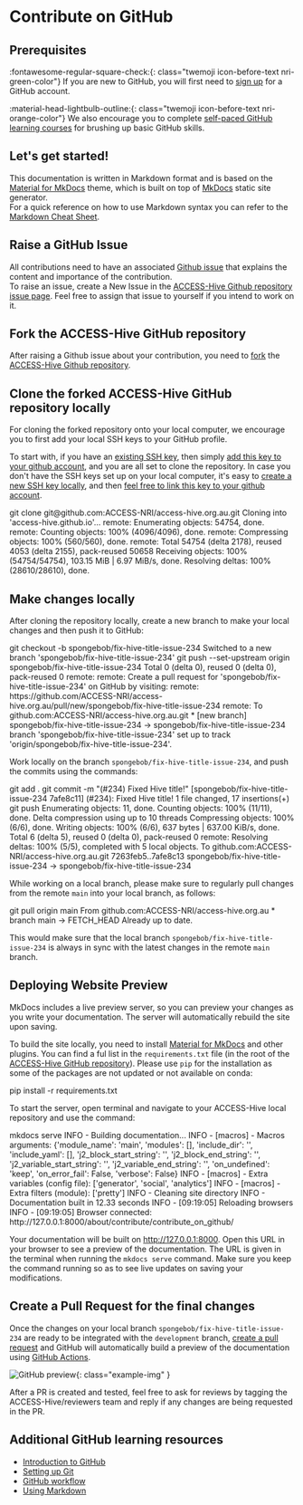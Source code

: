 # Contribute on GitHub

## Prerequisites
:fontawesome-regular-square-check:{: class="twemoji icon-before-text nri-green-color"} If you are new to GitHub, you will first need to [sign up](https://github.com) for a GitHub account.

:material-head-lightbulb-outline:{: class="twemoji icon-before-text nri-orange-color"} We also encourage you to complete [self-paced GitHub learning courses](#additional-github-learning-resources) for brushing up basic GitHub skills. 

## Let's get started!

This documentation is written in Markdown format and is based on the [Material for MkDocs](https://squidfunk.github.io/mkdocs-material/)</a> theme, which is built on top of [MkDocs](https://www.mkdocs.org) static site generator.<br>
For a quick reference on how to use Markdown syntax you can refer to the [Markdown Cheat Sheet](https://www.markdownguide.org/cheat-sheet/).

## Raise a GitHub Issue

All contributions need to have an associated [Github issue](https://docs.github.com/en/issues/tracking-your-work-with-issues/)</a> that explains the content and importance of the contribution.<br>
To raise an issue, create a New Issue in the [ACCESS-Hive Github repository issue page](https://github.com/ACCESS-NRI/access-hive.org.au/issues). Feel free to assign that issue to yourself if you intend to work on it.

## Fork the ACCESS-Hive GitHub repository

After raising a Github issue about your contribution, you need to [fork](https://docs.github.com/en/get-started/quickstart/fork-a-repo?platform=mac&tool=webui) the [ACCESS-Hive Github repository](https://github.com/ACCESS-NRI/access-hive.org.au).

## Clone the forked ACCESS-Hive GitHub repository locally
For cloning the forked repository onto your local computer, we encourage you to first add your local SSH keys to your GitHub profile. 

To start with, if you have an [existing SSH key](https://docs.github.com/en/authentication/connecting-to-github-with-ssh/checking-for-existing-ssh-keys), then simply [add this key to your github account](https://docs.github.com/en/authentication/connecting-to-github-with-ssh/adding-a-new-ssh-key-to-your-github-account), and you are all set to clone the repository. In case you don't have the SSH keys set up on your local computer, it's easy to [create a new SSH key locally](https://docs.github.com/en/authentication/connecting-to-github-with-ssh/generating-a-new-ssh-key-and-adding-it-to-the-ssh-agent), and then [feel free to link this key to your github account](https://docs.github.com/en/authentication/connecting-to-github-with-ssh/adding-a-new-ssh-key-to-your-github-account).

<terminal-window>
    <terminal-line data="input">git clone git@github.com:ACCESS-NRI/access-hive.org.au.git</terminal-line>
    <terminal-line></terminal-line>
    <terminal-line>Cloning into 'access-hive.github.io'...</terminal-line>
    <terminal-line>remote: Enumerating objects: 54754, done.</terminal-line>
    <terminal-line>remote: Counting objects: 100% (4096/4096), done.</terminal-line>
    <terminal-line>remote: Compressing objects: 100% (560/560), done.</terminal-line>
    <terminal-line>remote: Total 54754 (delta 2178), reused 4053 (delta 2155), pack-reused 50658</terminal-line>
    <terminal-line>Receiving objects: 100% (54754/54754), 103.15 MiB | 6.97 MiB/s, done.</terminal-line>
    <terminal-line>Resolving deltas: 100% (28610/28610), done.</terminal-line>
</terminal-window>

## Make changes locally
After cloning the repository locally, create a new branch to make your local changes and then push it to GitHub: 

<terminal-window>
    <terminal-line data="input">git checkout -b spongebob/fix-hive-title-issue-234</terminal-line>
    <terminal-line>Switched to a new branch 'spongebob/fix-hive-title-issue-234'</terminal-line>
</terminal-window>

<terminal-window>
    <terminal-line data="input">git push --set-upstream origin spongebob/fix-hive-title-issue-234</terminal-line>
    <terminal-line>Total 0 (delta 0), reused 0 (delta 0), pack-reused 0</terminal-line>
    <terminal-line>remote: </terminal-line>
    <terminal-line>remote: Create a pull request for 'spongebob/fix-hive-title-issue-234' on GitHub by visiting:</terminal-line>
    <terminal-line>remote: https://github.com/ACCESS-NRI/access-hive.org.au/pull/new/spongebob/fix-hive-title-issue-234</terminal-line>
    <terminal-line>remote: </terminal-line>
    <terminal-line>To github.com:ACCESS-NRI/access-hive.org.au.git</terminal-line>
    <terminal-line>* [new branch]        spongebob/fix-hive-title-issue-234 -> spongebob/fix-hive-title-issue-234</terminal-line>
    <terminal-line>branch 'spongebob/fix-hive-title-issue-234' set up to track 'origin/spongebob/fix-hive-title-issue-234'.</terminal-line>
</terminal-window>

Work locally on the branch `spongebob/fix-hive-title-issue-234`, and push the commits using the commands:

<terminal-window>
    <terminal-line data="input">git add . </terminal-line>
    <terminal-line></terminal-line>
    <terminal-line data="input">git commit -m "(#234) Fixed Hive title!" </terminal-line>
    <terminal-line>[spongebob/fix-hive-title-issue-234 7afe8c11] (#234): Fixed Hive title!</terminal-line>
    <terminal-line>1 file changed, 17 insertions(+)</terminal-line>
    <terminal-line></terminal-line>
    <terminal-line data="input">git push</terminal-line>
    <terminal-line>Enumerating objects: 11, done.</terminal-line>
    <terminal-line>Counting objects: 100% (11/11), done.</terminal-line>
    <terminal-line>Delta compression using up to 10 threads</terminal-line>
    <terminal-line>Compressing objects: 100% (6/6), done.</terminal-line>
    <terminal-line>Writing objects: 100% (6/6), 637 bytes | 637.00 KiB/s, done.</terminal-line>
    <terminal-line>Total 6 (delta 5), reused 0 (delta 0), pack-reused 0</terminal-line>
    <terminal-line>remote: Resolving deltas: 100% (5/5), completed with 5 local objects.</terminal-line>
    <terminal-line>To github.com:ACCESS-NRI/access-hive.org.au.git</terminal-line>
        <terminal-line>7263feb5..7afe8c13  spongebob/fix-hive-title-issue-234 -> spongebob/fix-hive-title-issue-234</terminal-line>
</terminal-window>

While working on a local branch, please make sure to regularly pull changes from the remote `main` into your local branch, as follows:

<terminal-window>
    <terminal-line data="input">git pull origin main</terminal-line>
    <terminal-line>From github.com:ACCESS-NRI/access-hive.org.au</terminal-line>
    <terminal-line>* branch              main -> FETCH_HEAD</terminal-line>
    <terminal-line>Already up to date.</terminal-line>
</terminal-window>

This would make sure that the local branch `spongebob/fix-hive-title-issue-234` is always in sync with the latest changes in the remote `main` branch.

## Deploying Website Preview
MkDocs includes a live preview server, so you can preview your changes as you write your documentation. The server will automatically rebuild the site upon saving. 

To build the site locally, you need to install [Material for MkDocs](https://squidfunk.github.io/mkdocs-material/) and other plugins. You can find a ful list in the `requirements.txt` file (in the root of the [ACCESS-Hive GitHub repository](https://github.com/ACCESS-NRI/access-hive.org.au)). Please use `pip` for the installation as some of the packages are not updated or not available on conda:

<terminal-window>
    <terminal-line data="input">pip install -r requirements.txt</terminal-line>
</terminal-window>

To start the server, open terminal and navigate to your ACCESS-Hive local repository and use the command:

<terminal-window>
    <terminal-line data="input">mkdocs serve</terminal-line>
    <terminal-line>INFO     -  Building documentation...</terminal-line>
    <terminal-line>INFO     -  [macros] - Macros arguments: {'module_name': 'main', 'modules': [], 'include_dir': '', 'include_yaml': [], 'j2_block_start_string': '', 'j2_block_end_string': '',
            'j2_variable_start_string': '', 'j2_variable_end_string': '', 'on_undefined': 'keep', 'on_error_fail': False, 'verbose': False}</terminal-line>
    <terminal-line>INFO     -  [macros] - Extra variables (config file): ['generator', 'social', 'analytics']</terminal-line>
    <terminal-line>INFO     -  [macros] - Extra filters (module): ['pretty']</terminal-line>
    <terminal-line>INFO     -  Cleaning site directory</terminal-line>
    <terminal-line>INFO     -  Documentation built in 12.33 seconds</terminal-line>
    <terminal-line>INFO     -  [09:19:05] Reloading browsers</terminal-line>
    <terminal-line>INFO     -  [09:19:05] Browser connected: http://127.0.0.1:8000/about/contribute/contribute_on_github/</terminal-line>
</terminal-window>

Your documentation will be built on http://127.0.0.1:8000. Open this URL in your browser to see a preview of the documentation. The URL is given in the terminal when running the `mkdocs serve` command. Make sure you keep the command running so as to see live updates on saving your modifications. 

## Create a Pull Request for the final changes

Once the changes on your local branch `spongebob/fix-hive-title-issue-234` are ready to be integrated with the `development` branch, [create a pull request](https://docs.github.com/en/pull-requests/collaborating-with-pull-requests/proposing-changes-to-your-work-with-pull-requests/creating-a-pull-request) and GitHub will automatically build a preview of the documentation using [GitHub Actions](https://docs.github.com/en/actions). 

![GitHub preview](/assets/github-preview-link.png){: class="example-img" }

After a PR is created and tested, feel free to ask for reviews by tagging the ACCESS-Hive/reviewers team and reply if any changes are being requested in the PR. 

## Additional GitHub learning resources 

- [Introduction to GitHub](https://github.com/skills/introduction-to-github)
- [Setting up Git](https://docs.github.com/en/get-started/quickstart/set-up-git)
- [GitHub workflow](https://docs.github.com/en/get-started/quickstart/github-flow)
- [Using Markdown](https://github.com/skills/communicate-using-markdown)